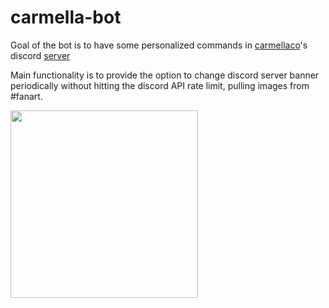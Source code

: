 # carmella-bot

Goal of the bot is to have some personalized commands in [carmellaco](https://www.twitch.tv/carmellaco)'s discord [server](https://discord.gg/Nq8cAeR7x8)

Main functionality is to provide the option to change discord server banner periodically without hitting the discord API rate limit, pulling images from #fanart.

<img src="sui_badminton.png" width="300" />